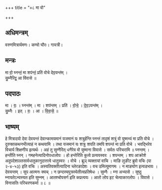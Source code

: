 +++
title = "०८ मा वो"

+++
## अधिमन्त्रम्
वरुणमित्रार्यमणः। कण्वो घौरः। गायत्री।

## मन्त्रः
मा वो॒ घ्नन्तं॒ मा शप॑न्तं॒ प्रति॑ वोचे देव॒यन्त॑म् ।  
सु॒म्नैरिद्व॒ आ वि॑वासे ॥

## पदपाठः
मा । वः॒ । घ्नन्त॑म् । मा । शप॑न्तम् । प्रति॑ । वो॒चे॒ । दे॒व॒ऽयन्त॑म् ।  
सु॒म्नैः । इत् । वः॒ । आ । वि॒वा॒से॒ ॥

## भाष्यम्
हे मित्रादयो देवा देवयन्तं देवान्कामयमानं यजमानं यः शत्रुर्हन्ति घ्नन्तं तादृशं शत्रुं वो युष्मभ्यं मा प्रति वोचे । दुरुक्तकथनभीत्याहं न कथयामि । तथा यजमानं यः शत्रुः शपति तमपि शपन्तं मा प्रति वोचे । भवद्भिरेव विचार्य शिक्षणीय इत्यर्थः । अहं तु सुम्नैरित् धनैरेव वो युष्माना विवासे । सर्वतः परिचरामि ॥ घ्नन्तम् । हन्तीति घ्नन् । गमहनेत्यादिनोपधालोपः । हो हन्तेरिति कुत्वे प्रत्ययस्वरः । शपन्तम् । शप आक्रोशे अदुपदेशाल्लसार्वधातुकानुदात्तत्वे धातुस्वरः । वोचे । ब्रूञ् व्यक्तायां वाचि । माङि लुङीट ब्रुवो वचिः (पा २-४-५३) इति वचिः । अस्यतिवक्तीत्यादिना च्लेरङादेशः । वच उमित्युमागमः । न माङ्योग इत्यडभावः । देवयन्तम् । सुप आत्मनः क्यच् । न छन्दस्यपुत्रस्येतीत्वप्रतिषेधः । सुम्नैः । म्ना अभ्यासे । सुष्ठु म्नायतेऽभ्यस्यत इति सुम्नम् । आतश्चोपसर्ग इति कप्रत्ययः । आतो लोप इट चेत्याकारलोपः । विवासे । विनासतिः परिचरणकर्मा ॥ ८ ॥